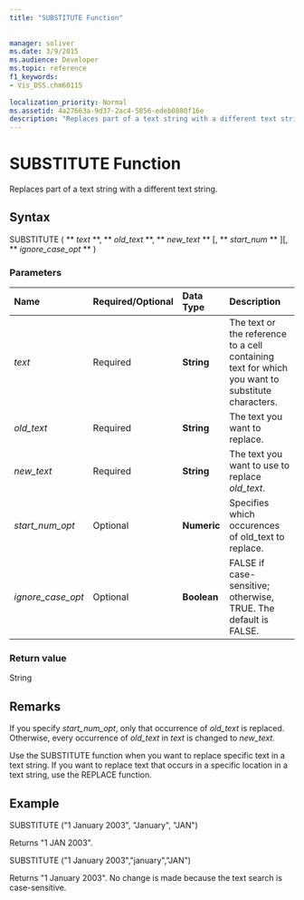 ```yaml
---
title: "SUBSTITUTE Function"
 
 
manager: soliver
ms.date: 3/9/2015
ms.audience: Developer
ms.topic: reference
f1_keywords:
- Vis_DSS.chm60115
 
localization_priority: Normal
ms.assetid: 4a27663a-9d37-2ac4-5856-edeb0880f16e
description: "Replaces part of a text string with a different text string."
---
```


# SUBSTITUTE Function

Replaces part of a text string with a different text string. 
  
## Syntax

 SUBSTITUTE ( ** *text* **, ** *old_text* **, ** *new_text* ** [, ** *start_num* ** ][, ** *ignore_case_opt* ** ) 
  
### Parameters

|**Name**|**Required/Optional**|**Data Type**|**Description**|
|:-----|:-----|:-----|:-----|
| _text_ <br/> |Required  <br/> |**String** <br/> | The text or the reference to a cell containing text for which you want to substitute characters.  <br/> |
| _old_text_ <br/> |Required  <br/> |**String** <br/> | The text you want to replace.  <br/> |
| _new_text_ <br/> |Required  <br/> |**String** <br/> | The text you want to use to replace  _old_text_.  <br/> |
| _start_num_opt_ <br/> |Optional  <br/> |**Numeric** <br/> |Specifies which occurences of old_text to replace.  <br/> |
| _ignore_case_opt_ <br/> |Optional  <br/> |**Boolean** <br/> |FALSE if case-sensitive; otherwise, TRUE. The default is FALSE.  <br/> |
   
### Return value

String
  
## Remarks

 If you specify  _start_num_opt_, only that occurrence of  _old_text_ is replaced. Otherwise, every occurrence of  _old_text_ in  _text_ is changed to  _new_text._
  
Use the SUBSTITUTE function when you want to replace specific text in a text string. If you want to replace text that occurs in a specific location in a text string, use the REPLACE function.
  
## Example

SUBSTITUTE ("1 January 2003", "January", "JAN") 
  
Returns "1 JAN 2003". 
  
SUBSTITUTE ("1 January 2003","january","JAN") 
  
Returns "1 January 2003". No change is made because the text search is case-sensitive. 
  

